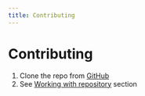 ```yaml
---
title: Contributing
---
```


# Contributing

1. Clone the repo from [GitHub](https://github.com/tfcp68/yantrix)
2. See [Working with repository](1_working_with_repo.html) section


